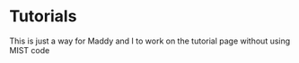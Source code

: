 # Tutorials
This is just a way for Maddy and I to work on the tutorial page without using MIST code
